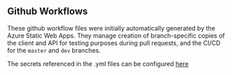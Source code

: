 ## Github Workflows

These github workflow files were initially automatically generated by the Azure Static Web Apps. They manage creation of 
branch-specific copies of the client and API for testing purposes during pull requests, and the CI/CD for the `master` 
and `dev` branches.

The secrets referenced in the .yml files can be configured [here](https://github.com/MechanicalPriest/Salvation/settings/secrets)